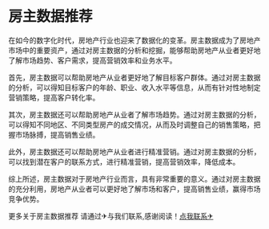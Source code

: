 # 房主数据推荐

在如今的数字化时代，房地产行业也迎来了数据化的变革。房主数据成为了房地产市场中的重要资产，通过对房主数据的分析和挖掘，能够帮助房地产从业者更好地了解市场趋势、客户需求，提高营销效率和业务水平。

首先，房主数据可以帮助房地产从业者更好地了解目标客户群体。通过对房主数据的分析，可以得知目标客户的年龄、职业、收入水平等信息，从而有针对性地制定营销策略，提高客户转化率。

其次，房主数据还可以帮助房地产从业者了解市场趋势。通过对房主数据的分析，可以得知不同地区、不同类型房产的成交情况，从而及时调整自己的销售策略，把握市场脉搏，提高销售业绩。

此外，房主数据还可以帮助房地产从业者进行精准营销。通过对房主数据的分析，可以找到潜在客户的联系方式，进行精准营销，提高营销效率，降低成本。

综上所述，房主数据对于房地产行业而言，具有非常重要的意义。通过对房主数据的充分利用，房地产从业者可以更好地了解市场和客户，提高销售业绩，赢得市场竞争优势。

更多关于房主数据推荐 请通过✈与我们联系,感谢阅读！[点我联系✈](https://in.G208.com)
